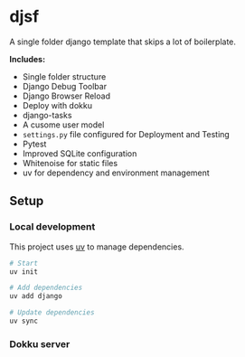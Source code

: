 # djsf
A single folder django template that skips a lot of boilerplate.

**Includes:**

- Single folder structure
- Django Debug Toolbar
- Django Browser Reload
- Deploy with dokku
- django-tasks
- A cusome user model
- `settings.py` file configured for Deployment and Testing
- Pytest
- Improved SQLite configuration
- Whitenoise for static files
- uv for dependency and environment management

## Setup

### Local development

This project uses [uv](https://github.com/astral-sh/uv) to manage dependencies.

```sh
# Start 
uv init

# Add dependencies
uv add django

# Update dependencies
uv sync
```

### Dokku server

```sh
```
